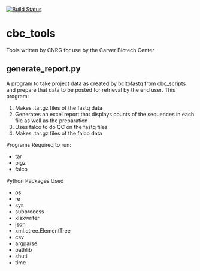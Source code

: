 [![Build Status](https://github.com/IGBIllinois/cbc_tools/actions/workflows/main.yml/badge.svg)](https://github.com/IGBIllinois/cbc_tools/actions/workflows/main.yml)


# cbc_tools
Tools written by CNRG for use by the Carver Biotech Center

## generate_report.py
A program to take project data as created by bcltofastq from cbc_scripts and prepare that data to be posted for retrieval by the end user.  This program:
1.  Makes .tar.gz files of the fastq data
2.  Generates an excel report that displays counts of the sequences in each file as well as the preparation
3.  Uses falco to do QC on the fastq files
4.  Makes .tar.gz files of the falco data

Programs Required to run:
* tar
* pigz
* falco

Python Packages Used
* os
* re
* sys
* subprocess
* xlsxwriter
* json
* xml.etree.ElementTree
* csv
* argparse
* pathlib
* shutil
* time
